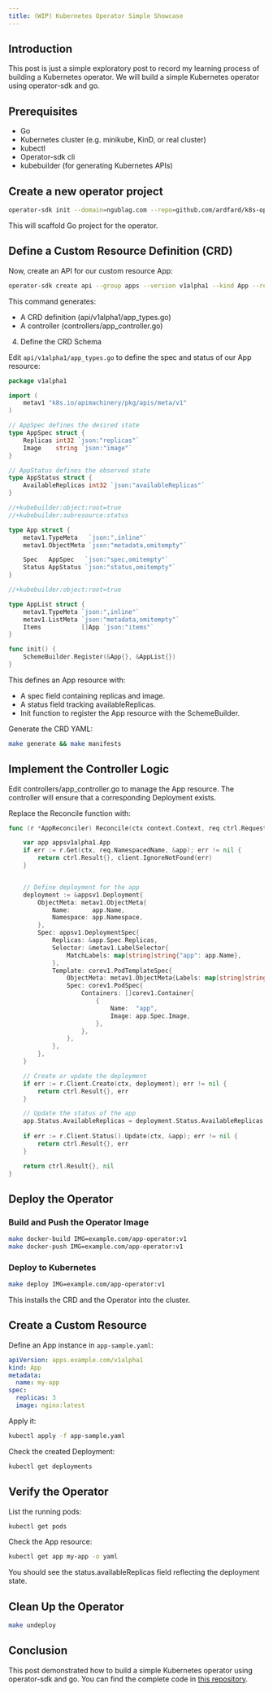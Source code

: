 ```yaml
---
title: (WIP) Kubernetes Operator Simple Showcase
---
```


## Introduction

This post is just a simple exploratory post to record my learning process of building a Kubernetes operator.
We will build a simple Kubernetes operator using operator-sdk and go.

## Prerequisites

- Go
- Kubernetes cluster (e.g. minikube, KinD, or real cluster)
- kubectl
- Operator-sdk cli
- kubebuilder (for generating Kubernetes APIs)

## Create a new operator project

```bash
operator-sdk init --domain=ngublag.com --repo=github.com/ardfard/k8s-operator-showcase
```

This will scaffold Go project for the operator.

## Define a Custom Resource Definition (CRD)

Now, create an API for our custom resource App:

```bash
operator-sdk create api --group apps --version v1alpha1 --kind App --resource --controller
```
This command generates:

*    A CRD definition (api/v1alpha1/app_types.go)
*    A controller (controllers/app_controller.go)

4. Define the CRD Schema

Edit `api/v1alpha1/app_types.go` to define the spec and status of our App resource:

```go
package v1alpha1

import (
	metav1 "k8s.io/apimachinery/pkg/apis/meta/v1"
)

// AppSpec defines the desired state
type AppSpec struct {
	Replicas int32 `json:"replicas"`
	Image    string `json:"image"`
}

// AppStatus defines the observed state
type AppStatus struct {
	AvailableReplicas int32 `json:"availableReplicas"`
}

//+kubebuilder:object:root=true
//+kubebuilder:subresource:status

type App struct {
	metav1.TypeMeta   `json:",inline"`
	metav1.ObjectMeta `json:"metadata,omitempty"`

	Spec   AppSpec   `json:"spec,omitempty"`
	Status AppStatus `json:"status,omitempty"`
}

//+kubebuilder:object:root=true

type AppList struct {
	metav1.TypeMeta `json:",inline"`
	metav1.ListMeta `json:"metadata,omitempty"`
	Items           []App `json:"items"`
}

func init() {
	SchemeBuilder.Register(&App{}, &AppList{})
}
```

This defines an App resource with:

*    A spec field containing replicas and image.
*    A status field tracking availableReplicas.
*    Init function to register the App resource with the SchemeBuilder.

Generate the CRD YAML:

```bash
make generate && make manifests
```

## Implement the Controller Logic

Edit controllers/app_controller.go to manage the App resource. The controller will ensure that a corresponding Deployment exists.

Replace the Reconcile function with:
```go
func (r *AppReconciler) Reconcile(ctx context.Context, req ctrl.Request) (ctrl.Result, error) {

	var app appsv1alpha1.App
	if err := r.Get(ctx, req.NamespacedName, &app); err != nil {
		return ctrl.Result{}, client.IgnoreNotFound(err)
	}


	// Define deployment for the app
	deployment := &appsv1.Deployment{
		ObjectMeta: metav1.ObjectMeta{
			Name:      app.Name,
			Namespace: app.Namespace,
		},
		Spec: appsv1.DeploymentSpec{
			Replicas: &app.Spec.Replicas,
			Selector: &metav1.LabelSelector{
				MatchLabels: map[string]string{"app": app.Name},
			},
			Template: corev1.PodTemplateSpec{
				ObjectMeta: metav1.ObjectMeta{Labels: map[string]string{"app": app.Name}},
				Spec: corev1.PodSpec{
					Containers: []corev1.Container{
						{
							Name:  "app",
							Image: app.Spec.Image,
						},
					},
				},
			},
		},	
	}

	// Create or update the deployment
	if err := r.Client.Create(ctx, deployment); err != nil {
		return ctrl.Result{}, err
	}

	// Update the status of the app
	app.Status.AvailableReplicas = deployment.Status.AvailableReplicas
	
	if err := r.Client.Status().Update(ctx, &app); err != nil {
		return ctrl.Result{}, err
	}

	return ctrl.Result{}, nil
}
```

## Deploy the Operator

### Build and Push the Operator Image

```bash
make docker-build IMG=example.com/app-operator:v1
make docker-push IMG=example.com/app-operator:v1
```

### Deploy to Kubernetes

```bash
make deploy IMG=example.com/app-operator:v1
```

This installs the CRD and the Operator into the cluster.

## Create a Custom Resource

Define an App instance in `app-sample.yaml`:

```yaml
apiVersion: apps.example.com/v1alpha1
kind: App
metadata:
  name: my-app
spec:
  replicas: 3
  image: nginx:latest
```

Apply it:

```bash
kubectl apply -f app-sample.yaml
```

Check the created Deployment:

```bash
kubectl get deployments
```

## Verify the Operator

List the running pods:

```bash
kubectl get pods
```

Check the App resource:

```bash
kubectl get app my-app -o yaml
```

You should see the status.availableReplicas field reflecting the deployment state.

## Clean Up the Operator

```bash
make undeploy
```

## Conclusion

This post demonstrated how to build a simple Kubernetes operator using operator-sdk and go. You can find the complete code in [this repository](https://github.com/ardfard/k8s-operator-showcase).



